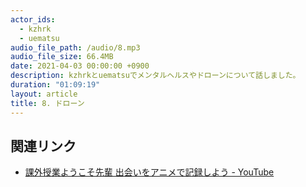 ```yaml
---
actor_ids:
  - kzhrk
  - uematsu
audio_file_path: /audio/8.mp3
audio_file_size: 66.4MB
date: 2021-04-03 00:00:00 +0900
description: kzhrkとuematsuでメンタルヘルスやドローンについて話しました。
duration: "01:09:19"
layout: article
title: 8. ドローン
---
```


## 関連リンク

- [課外授業ようこそ先輩   出会いをアニメで記録しよう - YouTube](https://www.youtube.com/watch?v=7YkrL-3dIl0&t=1590s)
